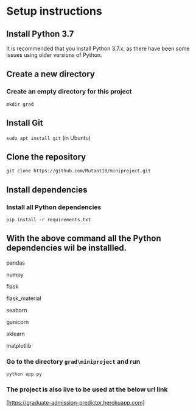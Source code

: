 # Setup instructions 
## Install Python 3.7
It is recommended that you install Python 3.7.x, as there have been some issues using older versions of Python.

## Create a new directory 
### Create an empty directory for this project
`mkdir grad`

## Install Git
`sudo apt install git` (in Ubuntu)

## Clone the  repository
`git clone https://github.com/Mutant18/miniproject.git`

## Install dependencies
### Install all Python dependencies
`pip install -r requirements.txt`

## With the above command all the Python dependencies wil be installled.
 pandas

 numpy

 flask

 flask_material

 seaborn

 gunicorn

 sklearn

 matplotlib


### Go to the directory `grad\miniproject` and run
`python app.py`

### The project is also live to be used at the below url link
[https://graduate-admission-predictor.herokuapp.com]

